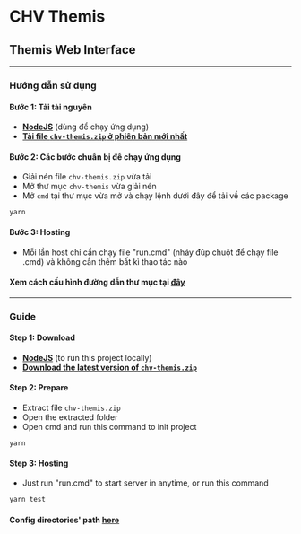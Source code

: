 # CHV Themis

## Themis Web Interface

---

### Hướng dẫn sử dụng

#### Bước 1: Tải tài nguyên

- [**NodeJS**](https://nodejs.org/en/) (dùng để chạy ứng dụng)
- [**Tải file `chv-themis.zip` ở phiên bản mới nhất**](https://github.com/yuran1811/chv-themis/releases)

#### Bước 2: Các bước chuẩn bị để chạy ứng dụng

- Giải nén file `chv-themis.zip` vừa tải
- Mở thư mục `chv-themis` vừa giải nén
- Mở `cmd` tại thư mục vừa mở và chạy lệnh dưới đây để tải về các package

```
yarn
```

#### Bước 3: Hosting

- Mỗi lần host chỉ cần chạy file "run.cmd" (nháy đúp chuột để chạy file .cmd) và không cần thêm bất kì thao tác nào

#### Xem cách cấu hình đường dẫn thư mục tại [**đây**](./md/guide.md)

---

### Guide

#### Step 1: Download

- [**NodeJS**](https://nodejs.org/en/) (to run this project locally)
- [**Download the latest version of `chv-themis.zip`**](https://github.com/yuran1811/chv-themis/releases)

#### Step 2: Prepare

- Extract file `chv-themis.zip`
- Open the extracted folder
- Open cmd and run this command to init project

```
yarn
```

#### Step 3: Hosting

- Just run "run.cmd" to start server in anytime, or run this command

```bash
yarn test
```

#### Config directories' path [**here**](./md/guide.md)
